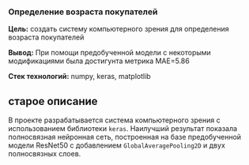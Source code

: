 ### Определение возраста покупателей 

**Цель:** создать систему компьютерного зрения для определения возраста покупателей

**Вывод:** При помощи предобученной модели с некоторыми модификациями была достигунта метрика MAE=5.86


**Стек технологий:** numpy, keras, matplotlib


## старое описание

В проекте разрабатывается система компьютерного зрения с использованием библиотеки `keras`. Наилучший результат показала полносвязная нейронная сеть, построенная на базе предобученной модели ResNet50 с добавлением `GlobalAveragePooling2D` и двух полносвязных слоев.

